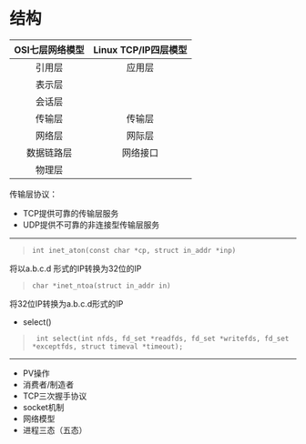 # 结构

OSI七层网络模型|Linux TCP/IP四层模型
:-:|:-:
引用层|应用层
表示层|
会话层|
传输层|传输层
网络层|网际层
数据链路层|网络接口
物理层|


传输层协议： 
* TCP提供可靠的传输层服务
* UDP提供不可靠的非连接型传输层服务

___

>`int inet_aton(const char *cp, struct in_addr *inp)`

将以a.b.c.d 形式的IP转换为32位的IP

>`char *inet_ntoa(struct in_addr in)`

将32位IP转换为a.b.c.d形式的IP



* select()
>` int select(int nfds, fd_set *readfds, fd_set *writefds, fd_set *exceptfds, struct timeval *timeout);`


___

* PV操作
* 消费者/制造者
* TCP三次握手协议
* socket机制
* 网络模型
* 进程三态（五态）